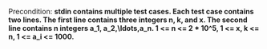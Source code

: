 Precondition: **stdin contains multiple test cases. Each test case contains two lines. The first line contains three integers n, k, and x. The second line contains n integers a_1, a_2,\ldots,a_n. 1 <= n <= 2 * 10^5, 1 <= x, k <= n, 1 <= a_i <= 1000.**